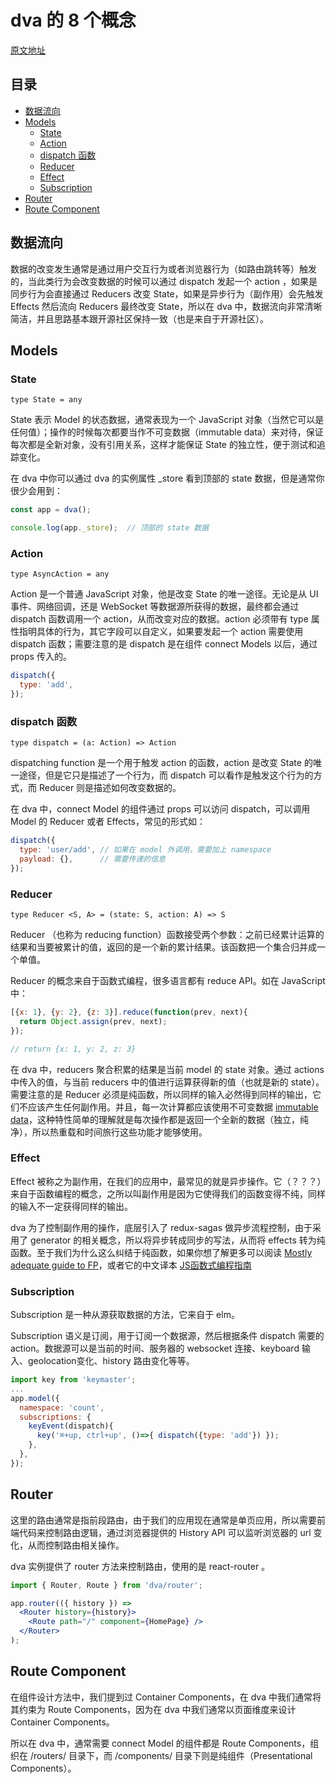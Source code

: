 # dva 的 8 个概念
[原文地址](https://github.com/dvajs/dva/blob/master/docs/Concepts_zh-CN.md)

## 目录
<!-- START doctoc generated TOC please keep comment here to allow auto update -->
<!-- DON'T EDIT THIS SECTION, INSTEAD RE-RUN doctoc TO UPDATE -->


- [数据流向](#%E6%95%B0%E6%8D%AE%E6%B5%81%E5%90%91)
- [Models](#models)
  - [State](#state)
  - [Action](#action)
  - [dispatch 函数](#dispatch-%E5%87%BD%E6%95%B0)
  - [Reducer](#reducer)
  - [Effect](#effect)
  - [Subscription](#subscription)
- [Router](#router)
- [Route Component](#route-component)

<!-- END doctoc generated TOC please keep comment here to allow auto update -->

## 数据流向

数据的改变发生通常是通过用户交互行为或者浏览器行为（如路由跳转等）触发的，当此类行为会改变数据的时候可以通过 dispatch 发起一个 action ，如果是同步行为会直接通过 Reducers 改变 State，如果是异步行为（副作用）会先触发 Effects 然后流向 Reducers 最终改变 State，所以在 dva 中，数据流向非常清晰简洁，并且思路基本跟开源社区保持一致（也是来自于开源社区）。

## Models

### State

`type State = any`

State 表示 Model 的状态数据，通常表现为一个 JavaScript 对象（当然它可以是任何值）；操作的时候每次都要当作不可变数据（immutable data）来对待，保证每次都是全新对象，没有引用关系，这样才能保证 State 的独立性，便于测试和追踪变化。

在 dva 中你可以通过 dva 的实例属性 _store 看到顶部的 state 数据，但是通常你很少会用到：

```js
const app = dva();

console.log(app._store);  // 顶部的 state 数据
```

### Action

`type AsyncAction = any`

Action 是一个普通 JavaScript 对象，他是改变 State 的唯一途径。无论是从 UI 事件、网络回调，还是 WebSocket 等数据源所获得的数据，最终都会通过 dispatch 函数调用一个 action，从而改变对应的数据。action 必须带有 type 属性指明具体的行为，其它字段可以自定义，如果要发起一个 action 需要使用 dispatch 函数；需要注意的是 dispatch 是在组件 connect Models 以后，通过 props 传入的。

```js
dispatch({
  type: 'add',
});
```

### dispatch 函数

`type dispatch = (a: Action) => Action`

dispatching function 是一个用于触发 action 的函数，action 是改变 State 的唯一途径，但是它只是描述了一个行为，而 dispatch 可以看作是触发这个行为的方式，而 Reducer 则是描述如何改变数据的。

在 dva 中，connect Model 的组件通过 props 可以访问 dispatch，可以调用 Model 的 Reducer 或者 Effects，常见的形式如：

```js
dispatch({
  type: 'user/add', // 如果在 model 外调用，需要加上 namespace
  payload: {},      // 需要传递的信息
});
```

### Reducer

`type Reducer <S, A> = (state: S, action: A) => S`

Reducer （也称为 reducing function）函数接受两个参数：之前已经累计运算的结果和当要被累计的值，返回的是一个新的累计结果。该函数把一个集合归并成一个单值。

Reducer 的概念来自于函数式编程，很多语言都有 reduce API。如在 JavaScript 中：

```js
[{x: 1}, {y: 2}, {z: 3}].reduce(function(prev, next){
  return Object.assign(prev, next);
});

// return {x: 1, y: 2, z: 3}
```

在 dva 中，reducers 聚合积累的结果是当前 model 的 state 对象。通过 actions 中传入的值，与当前 reducers 中的值进行运算获得新的值（也就是新的 state）。需要注意的是 Reducer 必须是纯函数，所以同样的输入必然得到同样的输出，它们不应该产生任何副作用。并且，每一次计算都应该使用不可变数据 [immutable data](https://github.com/MostlyAdequate/mostly-adequate-guide/blob/master/ch3.md#reasonable)，这种特性简单的理解就是每次操作都是返回一个全新的数据（独立，纯净），所以热重载和时间旅行这些功能才能够使用。

### Effect

Effect 被称之为副作用，在我们的应用中，最常见的就是异步操作。它（？？？）来自于函数编程的概念，之所以叫副作用是因为它使得我们的函数变得不纯，同样的输入不一定获得同样的输出。

dva 为了控制副作用的操作，底层引入了 redux-sagas 做异步流程控制，由于采用了 generator 的相关概念，所以将异步转成同步的写法，从而将 effects 转为纯函数。至于我们为什么这么纠结于纯函数，如果你想了解更多可以阅读 [Mostly adequate guide to FP](https://github.com/MostlyAdequate/mostly-adequate-guide)，或者它的中文译本 [JS函数式编程指南](https://www.gitbook.com/book/llh911001/mostly-adequate-guide-chinese/details)

### Subscription

Subscription 是一种从源获取数据的方法，它来自于 elm。

Subscription 语义是订阅，用于订阅一个数据源，然后根据条件 dispatch 需要的 action。数据源可以是当前的时间、服务器的 websocket 连接、keyboard 输入、geolocation变化、history 路由变化等等。

```js
import key from 'keymaster';
...
app.model({
  namespace: 'count',
  subscriptions: {
    keyEvent(dispatch){
      key('⌘+up, ctrl+up', ()=>{ dispatch({type: 'add'}) });
    },
  },
});
```

## Router

这里的路由通常是指前段路由，由于我们的应用现在通常是单页应用，所以需要前端代码来控制路由逻辑，通过浏览器提供的 History API 可以监听浏览器的 url 变化，从而控制路由相关操作。

dva 实例提供了 router 方法来控制路由，使用的是 react-router 。

```jsx
import { Router, Route } from 'dva/router';

app.router(({ history }) => 
  <Router history={history}>
    <Route path="/" component={HomePage} />
  </Router>
);
```

## Route Component

在组件设计方法中，我们提到过 Container Components，在 dva 中我们通常将其约束为 Route Components，因为在 dva 中我们通常以页面维度来设计 Container Components。

所以在 dva 中，通常需要 connect Model 的组件都是 Route Components，组织在 /routers/ 目录下，而 /components/ 目录下则是纯组件（Presentational Components）。